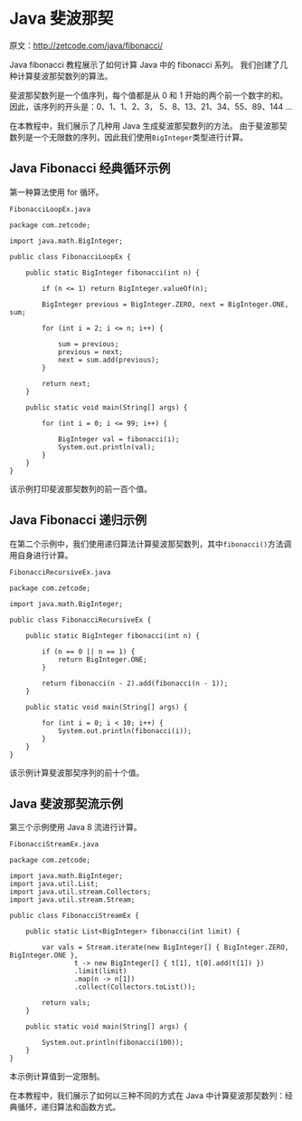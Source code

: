 # Java 斐波那契

原文：http://zetcode.com/java/fibonacci/

Java fibonacci 教程展示了如何计算 Java 中的 fibonacci 系列。 我们创建了几种计算斐波那契数列的算法。

斐波那契数列是一个值序列，每个值都是从 0 和 1 开始的两个前一个数字的和。因此，该序列的开头是：0、1、1、2、3， 5、8、13、21、34、55、89、144 ...

在本教程中，我们展示了几种用 Java 生成斐波那契数列的方法。 由于斐波那契数列是一个无限数的序列，因此我们使用`BigInteger`类型进行计算。

## Java Fibonacci 经典循环示例

第一种算法使用 for 循环。

`FibonacciLoopEx.java`

```
package com.zetcode;

import java.math.BigInteger;

public class FibonacciLoopEx {

    public static BigInteger fibonacci(int n) {

        if (n <= 1) return BigInteger.valueOf(n);

        BigInteger previous = BigInteger.ZERO, next = BigInteger.ONE, sum;

        for (int i = 2; i <= n; i++) {

            sum = previous;
            previous = next;
            next = sum.add(previous);
        }

        return next;
    }

    public static void main(String[] args) {

        for (int i = 0; i <= 99; i++) {

            BigInteger val = fibonacci(i);
            System.out.println(val);
        }
    }
}

```

该示例打印斐波那契数列的前一百个值。

## Java Fibonacci 递归示例

在第二个示例中，我们使用递归算法计算斐波那契数列，其中`fibonacci()`方法调用自身进行计算。

`FibonacciRecursiveEx.java`

```
package com.zetcode;

import java.math.BigInteger;

public class FibonacciRecursiveEx {

    public static BigInteger fibonacci(int n) {

        if (n == 0 || n == 1) {
            return BigInteger.ONE;
        }

        return fibonacci(n - 2).add(fibonacci(n - 1));
    }

    public static void main(String[] args) {

        for (int i = 0; i < 10; i++) {
            System.out.println(fibonacci(i));
        }
    }
}

```

该示例计算斐波那契序列的前十个值。

## Java 斐波那契流示例

第三个示例使用 Java 8 流进行计算。

`FibonacciStreamEx.java`

```
package com.zetcode;

import java.math.BigInteger;
import java.util.List;
import java.util.stream.Collectors;
import java.util.stream.Stream;

public class FibonacciStreamEx {

    public static List<BigInteger> fibonacci(int limit) {

        var vals = Stream.iterate(new BigInteger[] { BigInteger.ZERO, BigInteger.ONE },
                t -> new BigInteger[] { t[1], t[0].add(t[1]) })
                .limit(limit)
                .map(n -> n[1])
                .collect(Collectors.toList());

        return vals;
    }

    public static void main(String[] args) {

        System.out.println(fibonacci(100));
    }
}

```

本示例计算值到一定限制。

在本教程中，我们展示了如何以三种不同的方式在 Java 中计算斐波那契数列：经典循环，递归算法和函数方式。